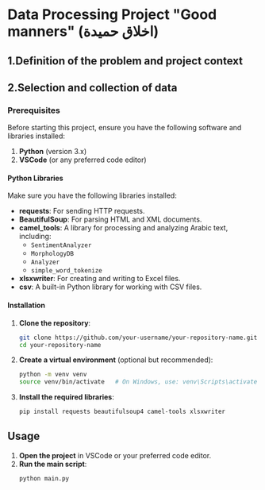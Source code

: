 # Data Processing Project "Good manners" (اخلاق حميدة)
## 1.Definition of the problem and project context
## 2.Selection and collection of data
### Prerequisites
Before starting this project, ensure you have the following software and libraries installed:
1. **Python** (version 3.x)
2. **VSCode** (or any preferred code editor)

#### Python Libraries
Make sure you have the following libraries installed:
- **requests**: For sending HTTP requests.
- **BeautifulSoup**: For parsing HTML and XML documents.
- **camel_tools**: A library for processing and analyzing Arabic text, including:
  - `SentimentAnalyzer`
  - `MorphologyDB`
  - `Analyzer`
  - `simple_word_tokenize`
- **xlsxwriter**: For creating and writing to Excel files.
- **csv**: A built-in Python library for working with CSV files.
#### Installation
1. **Clone the repository**:
    ```bash
    git clone https://github.com/your-username/your-repository-name.git
    cd your-repository-name
    ```

2. **Create a virtual environment** (optional but recommended):
    ```bash
    python -m venv venv
    source venv/bin/activate   # On Windows, use: venv\Scripts\activate
    ```

3. **Install the required libraries**:
    ```bash
    pip install requests beautifulsoup4 camel-tools xlsxwriter
    ```
## Usage
1. **Open the project** in VSCode or your preferred code editor.
2. **Run the main script**:
    ```bash
    python main.py
    ```
 
